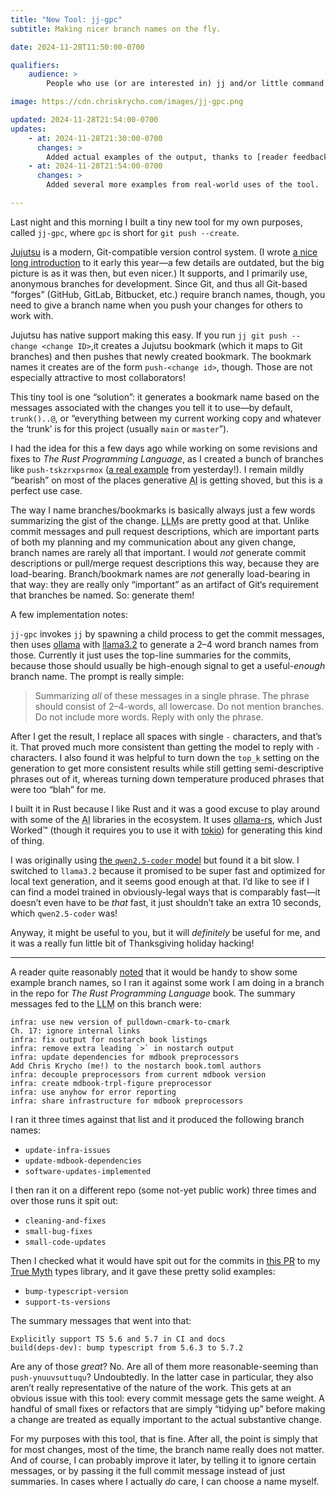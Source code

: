 ```yaml
---
title: "New Tool: jj-gpc"
subtitle: Making nicer branch names on the fly.

date: 2024-11-28T11:50:00-0700

qualifiers:
    audience: >
        People who use (or are interested in) jj and/or little command line tools in general.

image: https://cdn.chriskrycho.com/images/jj-gpc.png

updated: 2024-11-28T21:54:00-0700
updates:
    - at: 2024-11-28T21:30:00-0700
      changes: >
        Added actual examples of the output, thanks to [reader feedback](https://bsky.app/profile/necauq.ua/post/3lc2huylx3k2x)!
    - at: 2024-11-28T21:54:00-0700
      changes: >
        Added several more examples from real-world uses of the tool.

---
```


Last night and this morning I built a tiny new tool for my own purposes, called `jj-gpc`, where `gpc` is short for `git push --create`.

[Jujutsu][jj] is a modern, Git-compatible version control system. (I wrote [a nice long introduction][jj-init] to it early this year—a few details are outdated, but the big picture is as it was then, but even nicer.) It supports, and I primarily use, anonymous branches for development. Since Git, and thus all Git-based “forges” (GitHub, GitLab, Bitbucket, etc.) require branch names, though, you need to give a branch name when you push your changes for others to work with.

[jj]: https://github.com/martinvonz/jj
[jj-init]: https://v5.chriskrycho.com/essays/jj-init/

Jujutsu has native support making this easy. If you run `jj git push --change <change ID>`,it creates a Jujutsu bookmark (which it maps to Git branches) and then pushes that newly created bookmark. The bookmark names it creates are of the form `push-<change id>`, though. Those are not especially attractive to most collaborators!

This tiny tool is one “solution”: it generates a bookmark name based on the messages associated with the changes you tell it to use—by default, `trunk()..@`, or “everything between my current working copy and whatever the ‘trunk’ is for this project (usually `main` or `master`”).

I had the idea for this a few days ago while working on some revisions and fixes to <cite>The Rust Programming Language</cite>, as I created a bunch of branches like `push-tskzrxpsrmox` ([a real example][eg] from yesterday!). I remain mildly “bearish” on most of the places generative <abbr title="artificial intelligence">AI</abbr> is getting shoved, but this is a perfect use case.

[eg]: https://github.com/rust-lang/book/pull/4118

The way I name branches/bookmarks is basically always just a few words summarizing the gist of the change. <abbr title="large language model">LLM</abbr>s are pretty good at that. Unlike commit messages and pull request descriptions, which are important parts of both my planning and my communication about any given change, branch names are rarely all that important. I would *not* generate commit descriptions or pull/merge request descriptions this way, because they are load-bearing. Branch/bookmark names are *not* generally load-bearing in that way: they are really only “important” as an artifact of Git‘s requirement that branches be named. So: generate them!

A few implementation notes:

`jj-gpc` invokes `jj` by spawning a child process to get the commit messages, then uses [ollama][ol] with [llama3.2][model] to generate a 2–4 word branch names from those. Currently it just uses the top-line summaries for the commits, because those should usually be high-enough signal to get a useful-*enough* branch name. The prompt is really simple:

[ol]: https://ollama.com
[model]: https://ollama.com/library/llama3.2

> Summarizing *all* of these messages in a single phrase. The phrase should consist of 2–4-words, all lowercase. Do not mention branches. Do not include more words. Reply with only the phrase.

After I get the result, I replace all spaces with single `-` characters, and that’s it. That proved much more consistent than getting the model to reply with `-` characters. I also found it was helpful to turn down the `top_k` setting on the generation to get more consistent results while still getting semi-descriptive phrases out of it, whereas turning down temperature produced phrases that were too “blah” for me.

I built it in Rust because I like Rust and it was a good excuse to play around with some of the <abbr title="artificial intelligence">AI</abbr> libraries in the ecosystem. It uses [ollama-rs][ol-rs], which Just Worked™ (though it requires you to use it with [tokio][tokio]) for generating this kind of thing.

[ol-rs]: https://github.com/pepperoni21/ollama-rs
[tokio]: https://tokio.rs

I was originally using [the `qwen2.5-coder` model][q] but found it a bit slow. I switched to `llama3.2` because it promised to be super fast and optimized for local text generation, and it seems good enough at that. I’d like to see if I can find a model trained in obviously-legal ways that is comparably fast—it doesn’t even have to be *that* fast, it just shouldn’t take an extra 10 seconds, which `qwen2.5-coder` was!

[q]: https://ollama.com/library/qwen2.5-coder

Anyway, it might be useful to you, but it will *definitely* be useful for me, and it was a really fun little bit of Thanksgiving holiday hacking!

---

A reader quite reasonably [noted][bsky] that it would be handy to show some example branch names, so I ran it against some work I am doing in a branch in the repo for <cite>The Rust Programming Language</cite> book. The summary messages fed to the <abbr title="large language model">LLM</abbr> on this branch were:

[bsky]: https://bsky.app/profile/necauq.ua/post/3lc2huylx3k2x

```
infra: use new version of pulldown-cmark-to-cmark
Ch. 17: ignore internal links
infra: fix output for nostarch book listings
infra: remove extra leading `>` in nostarch output
infra: update dependencies for mdbook preprocessors
Add Chris Krycho (me!) to the nostarch book.toml authors
infra: decouple preprocessors from current mdbook version
infra: create mdbook-trpl-figure preprocessor
infra: use anyhow for error reporting
infra: share infrastructure for mdbook preprocessors
```

I ran it three times against that list and it produced the following branch names:

- `update-infra-issues`
- `update-mdbook-dependencies`
- `software-updates-implemented`

I then ran it on a different repo (some not-yet public work) three times and over those runs it spit out:

- `cleaning-and-fixes`
- `small-bug-fixes`
- `small-code-updates`

Then I checked what it would have spit out for the commits in [this PR][pr] to my [True Myth][tm] types library, and it gave these pretty solid examples:

- `bump-typescript-version`
- `support-ts-versions`

The summary messages that went into that:

```
Explicitly support TS 5.6 and 5.7 in CI and docs
build(deps-dev): bump typescript from 5.6.3 to 5.7.2
```

[pr]: https://github.com/true-myth/true-myth/pull/868
[tm]: https://github.com/true-myth/true-myth

Are any of those *great*? No. Are all of them more reasonable-seeming than `push-ynuuvsuttuqu`? Undoubtedly. In the latter case in particular, they also aren’t really representative of the nature of the work. This gets at an obvious issue with this tool: every commit message gets the same weight. A handful of small fixes or refactors that are simply “tidying up” before making a change are treated as equally important to the actual substantive change.

For my purposes with this tool, that is fine. After all, the point is simply that for most changes, most of the time, the branch name really does not matter. And of course, I can probably improve it later, by telling it to ignore certain messages, or by passing it the full commit message instead of just summaries. In cases where I actually *do* care, I can choose a name myself.
